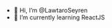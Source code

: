 - 👋 Hi, I’m @LawtaroSeyren
- 🌱 I’m currently learning ReactJS

<!---
LawtaroSeyren/LawtaroSeyren is a ✨ special ✨ repository because its `README.md` (this file) appears on your GitHub profile.
You can click the Preview link to take a look at your changes.
--->
